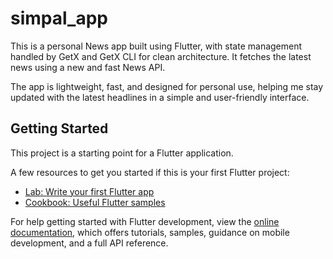 # simpal_app

This is a personal News app built using Flutter, with state management handled by GetX and GetX CLI for clean architecture.
It fetches the latest news using a new and fast News API.

The app is lightweight, fast, and designed for personal use, helping me stay updated with the latest headlines in a simple and user-friendly interface.

## Getting Started

This project is a starting point for a Flutter application.

A few resources to get you started if this is your first Flutter project:

- [Lab: Write your first Flutter app](https://docs.flutter.dev/get-started/codelab)
- [Cookbook: Useful Flutter samples](https://docs.flutter.dev/cookbook)

For help getting started with Flutter development, view the
[online documentation](https://docs.flutter.dev/), which offers tutorials,
samples, guidance on mobile development, and a full API reference.
